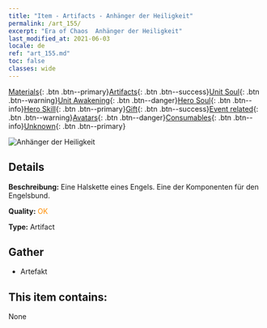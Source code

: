 ```yaml
---
title: "Item - Artifacts - Anhänger der Heiligkeit"
permalink: /art_155/
excerpt: "Era of Chaos  Anhänger der Heiligkeit"
last_modified_at: 2021-06-03
locale: de
ref: "art_155.md"
toc: false
classes: wide
---
```

 [Materials](/ItemsDE/){: .btn .btn--primary}[Artifacts](/ItemsDE/Artifacts/){: .btn .btn--success}[Unit Soul](/ItemsDE/UnitSoul/){: .btn .btn--warning}[Unit Awakening](/ItemsDE/UnitAwakening/){: .btn .btn--danger}[Hero Soul](/ItemsDE/HeroSoul/){: .btn .btn--info}[Hero Skill](/ItemsDE/HeroSkill/){: .btn .btn--primary}[Gift](/ItemsDE/Gift/){: .btn .btn--success}[Event related](/ItemsDE/Events/){: .btn .btn--warning}[Avatars](/ItemsDE/Avatars/){: .btn .btn--danger}[Consumables](/ItemsDE/Consumables/){: .btn .btn--info}[Unknown](/ItemsDE/Unknown/){: .btn .btn--primary}

 ![Anhänger der Heiligkeit](/images/t/artifact_40416.png)

## Details
 **Beschreibung:** Eine Halskette eines Engels. Eine der Komponenten für den Engelsbund.

 **Quality:** <span style="color: #FF8C00">OK</span>

 **Type:** Artifact

## Gather

*    Artefakt 

## This item contains:

  None

